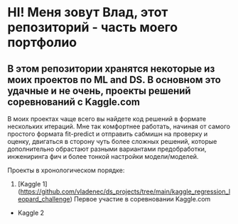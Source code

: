 # HI! Меня зовут Влад, этот репозиторий - часть моего портфолио

## В этом репозитории хранятся некоторые из моих проектов по ML and DS. В основном это удачные и не очень, проекты решений соревнований с Kaggle.com

В моих проектах чаще всего вы найдете код решений в формате нескольких итераций. Мне так комфортнее работать, начиная от самого простого формата fit-predict и отправить сабмишн на проверку и оценку, двигаться в сторону чуть более сложных решений, которые дополнительно обрастают разными вариантами предобработки, инжениринга фич и более тонкой настройки модели/моделей. 

Проекты в хронологическом порядке:
 1. [Kaggle 1] (https://github.com/vladenec/ds_projects/tree/main/kaggle_regression_leopard_challenge)
    Первое участие в соревновании Kaggle.com
 - Kaggle 2
